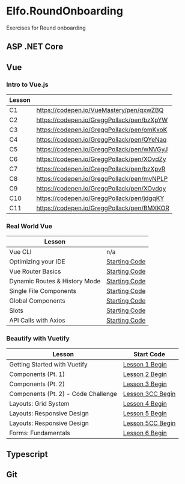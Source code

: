 # Elfo.RoundOnboarding

Exercises for Round onboarding

## ASP .NET Core

## Vue

### Intro to Vue.js
| Lesson |                                            |
| --------------- | ------------------------------------------ |
| C1              | https://codepen.io/VueMastery/pen/qxwZBQ   |
| C2              | https://codepen.io/GreggPollack/pen/bzXpYW |
| C3              | https://codepen.io/GreggPollack/pen/omKxoK |
| C4              | https://codepen.io/GreggPollack/pen/QYeNaq |
| C5              | https://codepen.io/GreggPollack/pen/wNVGyJ |
| C6              | https://codepen.io/GreggPollack/pen/XOvdZy |
| C7              | https://codepen.io/GreggPollack/pen/bzXpvR |
| C8              | https://codepen.io/GreggPollack/pen/mvNPLP |
| C9              | https://codepen.io/GreggPollack/pen/XOvdqy |
| C10             | https://codepen.io/GreggPollack/pen/jdgqKY |
| C11             | https://codepen.io/GreggPollack/pen/BMXKOR |


### Real World Vue

| Lesson                        |                                                                                                        |
| ----------------------------- | ------------------------------------------------------------------------------------------------------ |
| Vue CLI                       | n/a                                                                                                    |
| Optimizing your IDE           | [Starting Code](https://github.com/Code-Pop/real-world-vue/releases/tag/lesson3-editor-start)          |
| Vue Router Basics             | [Starting Code](https://github.com/Code-Pop/real-world-vue/releases/tag/lesson4-routing-start)         |
| Dynamic Routes & History Mode | [Starting Code](https://github.com/Code-Pop/real-world-vue/releases/tag/lesson5-dynamic-routing-start) |
| Single File Components        | [Starting Code](https://github.com/Code-Pop/real-world-vue/releases/tag/lesson6-sfc-start)             |
| Global Components             | [Starting Code](https://github.com/Code-Pop/real-world-vue/releases/tag/lesson7-global-start)          |
| Slots                         | [Starting Code](https://github.com/Code-Pop/real-world-vue/releases/tag/lesson8-slots-start)           |
| API Calls with Axios          | [Starting Code](https://github.com/Code-Pop/real-world-vue/releases/tag/lesson9-axios-start)           |


### Beautify with Vuetify

| Lesson                              | Start Code                                                                                  |
| ----------------------------------- | ------------------------------------------------------------------------------------------- |
| Getting Started with Vuetify        | [Lesson 1 Begin](https://github.com/Code-Pop/beautify-with-vuetify/tree/Lesson-1-BEGIN)     |
| Components (Pt. 1)                  | [Lesson 2 Begin](https://github.com/Code-Pop/beautify-with-vuetify/tree/Lesson-2-BEGIN)     |
| Components (Pt. 2)                  | [Lesson 3 Begin](https://github.com/Code-Pop/beautify-with-vuetify/tree/Lesson-3-BEGIN)     |
| Components (Pt. 2) - Code Challenge | [Lesson 3CC Begin](https://github.com/Code-Pop/beautify-with-vuetify/tree/Lesson-3CC-BEGIN) |
| Layouts: Grid System                | [Lesson 4 Begin](https://github.com/Code-Pop/beautify-with-vuetify/tree/Lesson-4-BEGIN)     |
| Layouts: Responsive Design          | [Lesson 5 Begin](https://github.com/Code-Pop/beautify-with-vuetify/tree/Lesson-5-BEGIN)     |
| Layouts: Responsive Design          | [Lesson 5CC Begin](https://github.com/Code-Pop/beautify-with-vuetify/tree/Lesson-5CC-BEGIN) |
| Forms: Fundamentals                 | [Lesson 6 Begin](https://github.com/Code-Pop/beautify-with-vuetify/tree/Lesson-6-BEGIN)     |

## Typescript

## Git
